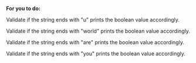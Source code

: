 **For you to do:**

Validate if the string ends with "u" prints the boolean value accordingly.

Validate if the string ends with "world" prints the boolean value accordingly.

Validate if the string ends with "are" prints the boolean value accordingly.

Validate if the string ends with "you" prints the boolean value accordingly.